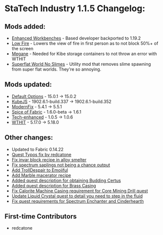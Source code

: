 # StaTech Industry 1.1.5 Changelog:

## Mods added:
- [Enhanced Workbenches](https://www.curseforge.com/minecraft/mc-mods/enhanced-workbenches) - Based developer backported to 1.19.2
- [Low Fire](https://www.curseforge.com/minecraft/mc-mods/low-fire) - Lowers the view of fire in first person as to not block 50%+ of the screen
- [Megane](https://www.curseforge.com/minecraft/mc-mods/megane) - Needed for Kibe storage containers to not throw an error with WTHIT
- [Superflat World No Slimes](https://www.curseforge.com/minecraft/mc-mods/superflat-world-no-slimes) - Utility mod that removes slime spawning from super flat worlds. They're so annoying.

## Mods updated:
- [Default Options](https://www.curseforge.com/minecraft/mc-mods/default-options-fabric) - 15.0.1 -> 15.0.2
- [KubeJS](https://www.curseforge.com/minecraft/mc-mods/kubejs) - 1902.6.1-build.337 -> 1902.6.1-build.352
- [ModernFix](https://www.curseforge.com/minecraft/mc-mods/modernfix) - 5.4.1 -> 5.5.1
- [Spice of Fabric](https://www.curseforge.com/minecraft/mc-mods/spice-of-fabric) - 1.6.0-beta -> 1.6.1
- [Tech-enhanced](https://www.curseforge.com/minecraft/mc-mods/tech-enhanced) - 1.0.5 -> 1.0.6
- [WTHIT](https://www.curseforge.com/minecraft/mc-mods/wthit) - 5.17.0 -> 5.18.0

## Other changes:
- Updated to Fabric 0.14.22
- [Quest Typos fix by redcatone](https://github.com/TheStaticVoid/StaTech-Industry/pull/342)
- [Fix invar block recipe in alloy smelter](https://github.com/TheStaticVoid/StaTech-Industry/issues/337)
- [Fix spectrum saplings not being a chance output](https://github.com/TheStaticVoid/StaTech-Industry/issues/340)
- [Add TrollDespair to Emojiful](https://github.com/TheStaticVoid/StaTech-Industry/issues/347)
- [Add Marble macerator recipe](https://github.com/TheStaticVoid/StaTech-Industry/issues/344)
- [Added quest description for obtaining Budding Certus](https://github.com/TheStaticVoid/StaTech-Industry/issues/336)
- [Added quest description for Brass Casing](https://github.com/TheStaticVoid/StaTech-Industry/issues/338)
- [Fix Calorite Machine Casing requirement for Core Mining Drill quest](https://github.com/TheStaticVoid/StaTech-Industry/issues/339)
- [Update Liquid Crystal quest to detail you need to step in the fluid](https://github.com/TheStaticVoid/StaTech-Industry/issues/343)
- [Fix quest requirements for Spectrum Enchanter and Cinderhearth](https://github.com/TheStaticVoid/StaTech-Industry/issues/345)

## First-time Contributors
- redcatone